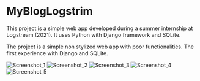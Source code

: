 # MyBlogLogstrim
This project is a simple web app developed during a summer internship at Logstream (2021). It uses Python with Django framework and SQLite.

The project is a simple non stylized web app with poor functionalities. The first experience with Django and SQLite.

![Screenshot_1](https://github.com/Noknot2810/MyBlogLogstrim/assets/72942455/535de6da-eb14-445d-adce-bebf0039c77f)
![Screenshot_2](https://github.com/Noknot2810/MyBlogLogstrim/assets/72942455/edea84d2-8f96-45e6-b71b-adfc6f75f796)
![Screenshot_3](https://github.com/Noknot2810/MyBlogLogstrim/assets/72942455/6624b8d4-0166-4fda-92fb-e57501473e58)
![Screenshot_4](https://github.com/Noknot2810/MyBlogLogstrim/assets/72942455/b1cd04be-0f20-4262-9bca-cdd4171df212)
![Screenshot_5](https://github.com/Noknot2810/MyBlogLogstrim/assets/72942455/c0c2c5f2-5c19-4ca5-b053-7a9f07d8cfe6)
